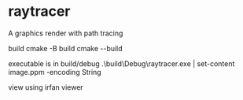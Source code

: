 # raytracer

A graphics render with path tracing

build
cmake -B build
cmake --build

executable is in build/debug
.\build\Debug\raytracer.exe | set-content image.ppm -encoding String

view using irfan viewer
